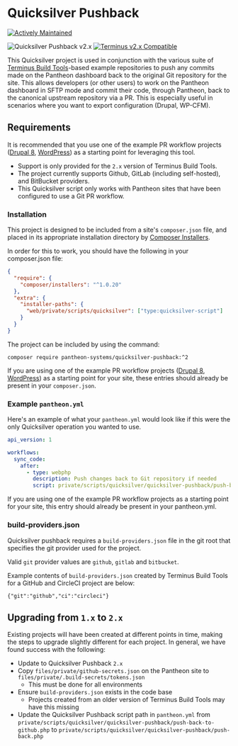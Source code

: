 # Quicksilver Pushback

[![Actively Maintained](https://img.shields.io/badge/Pantheon-Actively_Maintained-yellow?logo=pantheon&color=FFDC28)](https://pantheon.io/docs/oss-support-levels#actively-maintained)

![Quicksilver Pushback v2.x](https://img.shields.io/badge/Quicksilver_Pushback-v2.x-green.svg)  [![Terminus v2.x Compatible](https://img.shields.io/badge/terminus-v2.x-green.svg)](https://github.com/pantheon-systems/terminus-build-tools-plugin/tree/main)

This Quicksilver project is used in conjunction with the various suite of [Terminus Build Tools](https://github.com/pantheon-systems/terminus-build-tools-plugin)-based example repositories to push any commits made on the Pantheon dashboard back to the original Git repository for the site. This allows developers (or other users) to work on the Pantheon dashboard in SFTP mode and commit their code, through Pantheon, back to the canonical upstream repository via a PR. This is especially useful in scenarios where you want to export configuration (Drupal, WP-CFM).

## Requirements

It is recommended that you use one of the example PR workflow projects ([Drupal 8](https://www.github.com/pantheon-systems/example-drops-8-composer), [WordPress](https://www.github.com/pantheon-systems/example-wordpress-composer)) as a starting point for leveraging this tool.

- Support is only provided for the `2.x` version of Terminus Build Tools.
- The project currently supports Github, GitLab (including self-hosted), and BitBucket providers.
- This Quicksilver script only works with Pantheon sites that have been configured to use a Git PR workflow.

### Installation

This project is designed to be included from a site's `composer.json` file, and placed in its appropriate installation directory by [Composer Installers](https://github.com/composer/installers).

In order for this to work, you should have the following in your composer.json file:

```json
{
  "require": {
    "composer/installers": "^1.0.20"
  },
  "extra": {
    "installer-paths": {
      "web/private/scripts/quicksilver": ["type:quicksilver-script"]
    }
  }
}
```

The project can be included by using the command:

`composer require pantheon-systems/quicksilver-pushback:^2`

If you are using one of the example PR workflow projects ([Drupal 8](https://www.github.com/pantheon-systems/example-drops-8-composer), [WordPress](https://www.github.com/pantheon-systems/example-wordpress-composer)) as a starting point for your site, these entries should already be present in your `composer.json`.

### Example `pantheon.yml`

Here's an example of what your `pantheon.yml` would look like if this were the only Quicksilver operation you wanted to use.

```yaml
api_version: 1

workflows:
  sync_code:
    after:
      - type: webphp
        description: Push changes back to Git repository if needed
        script: private/scripts/quicksilver/quicksilver-pushback/push-back.php
```
If you are using one of the example PR workflow projects as a starting point for your site, this entry should already be present in your pantheon.yml.

### build-providers.json

Quicksilver pushback requires a `build-providers.json` file in the git root that specifies the git provider used for the project.

Valid `git` provider values are `github`, `gitlab` and `bitbucket`.

Example contents of `build-providers.json` created by Terminus Build Tools for a GitHub and CircleCI project are below:

```
{"git":"github","ci":"circleci"}
```

## Upgrading from `1.x` to `2.x`

Existing projects will have been created at different points in time, making the steps to upgrade slightly different for each project. In general, we have found success with the following:

- Update to Quicksilver Pushback `2.x`
- Copy `files/private/github-secrets.json` on the Pantheon site to `files/private/.build-secrets/tokens.json`
  - This must be done for all environments
- Ensure `build-providers.json` exists in the code base
  - Projects created from an older version of Terminus Build Tools may have this missing
- Update the Quicksilver Pushback script path in `pantheon.yml` from `private/scripts/quicksilver/quicksilver-pushback/push-back-to-github.php` to `private/scripts/quicksilver/quicksilver-pushback/push-back.php`
